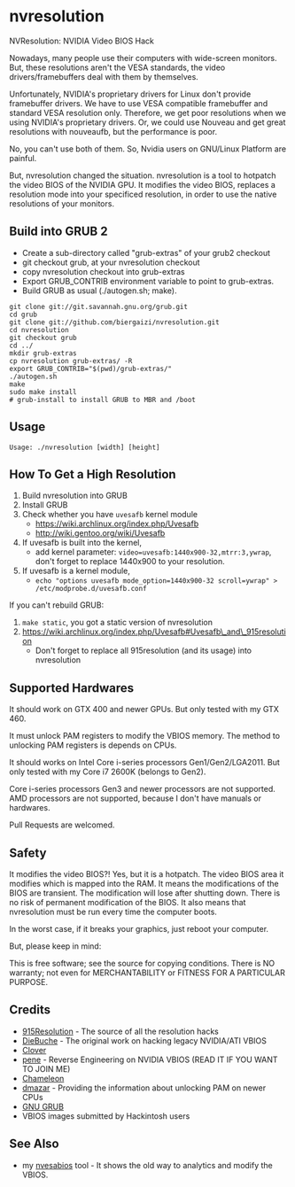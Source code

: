 nvresolution
=========

NVResolution: NVIDIA Video BIOS Hack

Nowadays, many people use their computers with wide-screen monitors.
But, these resolutions aren't the VESA standards, the video drivers/framebuffers deal with them by themselves.

Unfortunately, NVIDIA's proprietary drivers for Linux don't provide framebuffer drivers. We have to use VESA compatible framebuffer and standard VESA resolution only. Therefore, we get poor resolutions when we using NVIDIA's proprietary drivers. Or, we could use Nouveau and get great resolutions with nouveaufb, but the performance is poor.

No, you can't use both of them. So, Nvidia users on GNU/Linux Platform are painful.

But, nvresolution changed the situation. nvresolution is a tool to hotpatch the video BIOS of the NVIDIA GPU.
It modifies the video BIOS, replaces a resolution mode into your specificed resolution, in order to use the native resolutions of your monitors.

Build into GRUB 2
-------------------

* Create a sub-directory called "grub-extras" of your grub2 checkout
* git checkout grub, at your nvresolution checkout
* copy nvresolution checkout into grub-extras
* Export GRUB\_CONTRIB environment variable to point to grub-extras.
* Build GRUB as usual (./autogen.sh; make).

```
git clone git://git.savannah.gnu.org/grub.git
cd grub
git clone git://github.com/biergaizi/nvresolution.git
cd nvresolution
git checkout grub
cd ../
mkdir grub-extras
cp nvresolution grub-extras/ -R
export GRUB_CONTRIB="$(pwd)/grub-extras/"
./autogen.sh
make
sudo make install
# grub-install to install GRUB to MBR and /boot
```

Usage
--------
    Usage: ./nvresolution [width] [height]

How To Get a High Resolution
--------------------------------

1. Build nvresolution into GRUB
2. Install GRUB
3. Check whether you have `uvesafb` kernel module
   * https://wiki.archlinux.org/index.php/Uvesafb
   * http://wiki.gentoo.org/wiki/Uvesafb
4. If uvesafb is built into the kernel,
    * add kernel parameter: `video=uvesafb:1440x900-32,mtrr:3,ywrap`, don't forget to replace 1440x900 to your resolution.
5. If uvesafb is a kernel module,
    * `echo "options uvesafb mode_option=1440x900-32 scroll=ywrap" > /etc/modprobe.d/uvesafb.conf`

If you can't rebuild GRUB:

1. `make static`, you got a static version of nvresolution
2. https://wiki.archlinux.org/index.php/Uvesafb#Uvesafb\_and\_915resolution
   * Don't forget to replace all 915resolution (and its usage) into nvresolution

Supported Hardwares
-------------------
It should work on GTX 400 and newer GPUs. But only tested with my
GTX 460.

It must unlock PAM registers to modify the VBIOS memory. The method to unlocking
PAM registers is depends on CPUs.

It should works on Intel Core i-series processors Gen1/Gen2/LGA2011. But only tested
with my Core i7 2600K (belongs to Gen2).

Core i-series processors Gen3 and newer processors are not supported.
AMD processors are not supported, because I don't have manuals or hardwares.

Pull Requests are welcomed.

Safety
---------
It modifies the video BIOS?! Yes, but it is a hotpatch. The video BIOS area it modifies which is mapped into the RAM. It means the modifications of the BIOS are transient. The modification will lose after shutting down.
There is no risk of permanent modification of the BIOS. It also means that nvresolution must be run every time the computer boots.

In the worst case, if it breaks your graphics, just reboot your computer.

But, please keep in mind:

This is free software; see the source for copying conditions.
There is NO warranty; not even for MERCHANTABILITY or FITNESS FOR A PARTICULAR PURPOSE.

Credits
---------
* [915Resolution](http://915resolution.mango-lang.org/) - The source of all the resolution hacks
* [DieBuche](http://www.insanelymac.com/forum/topic/211294-information-on-vesa-modes-in-atinvidia-bios/) - The original work on hacking legacy NVIDIA/ATI VBIOS
* [Clover](http://sourceforge.net/projects/cloverefiboot/)
* [pene](http://www.projectosx.com/forum/index.php?showtopic=2562&st=2840&p=22683&#entry22683) - Reverse Engineering on NVIDIA VBIOS (READ IT IF YOU WANT TO JOIN ME)
* [Chameleon](http://forge.voodooprojects.org/p/chameleon)
* [dmazar](http://www.insanelymac.com/forum/topic/284296-solved-resolution-hack-for-1st-gen-intel-hd-graphics/) - Providing the information about unlocking PAM on newer CPUs
* [GNU GRUB](http://www.gnu.org/software/grub/)
* VBIOS images submitted by Hackintosh users

See Also
-------------
* my [nvesabios](https://github.com/biergaizi/nvesabios) tool - It shows the old way to analytics and modify the VBIOS.
